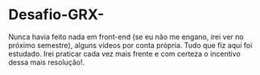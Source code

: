 # Desafio-GRX-
Nunca havia feito nada em front-end (se eu não me engano, irei ver no próximo semestre), alguns vídeos por conta própria. Tudo que fiz aqui foi estudado. Irei praticar cada vez mais frente e com certeza o incentivo dessa mais resolução!.
